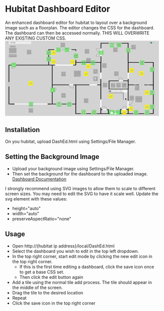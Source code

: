 # Hubitat Dashboard Editor
An enhanced dashboard editor for hubitat to layout over a background image such as a floorplan.  The editor changes the CSS for the dashboard.  The dashboard can then be accessed normally.  THIS WILL OVERWRITE ANY EXISTING CUSTOM CSS.
![Example](example.png)

## Installation
On you hubitat, upload DashEd.html using Settings/File Manager.

## Setting the Background Image
* Upload your background image using Settings/File Manager.
* Then set the background for the dashboard to the uploaded image.
[Dashboard Documentation](https://docs.hubitat.com/index.php?title=Hubitat%E2%84%A2_Dashboard)

I strongly recommend using SVG images to allow them to scale to different screen sizes.  You may need to edit the SVG to have it scale well.  Update the svg element with these values:
* height="auto"
* width="auto"
* preserveAspectRatio="none"

## Usage
* Open http://{hubitat ip address}/local/DashEd.html
* Select the dashboard you wish to edit in the top left dropdown.
* In the top right corner, start edit mode by clicking the new edit icon in the top right corner.
    * If this is the first time editing a dashboard, click the save icon once to get a base CSS set.
    * Then click the edit button again
* Add a tile using the normal tile add process.  The tile should appear in the middle of the screen.
* Drag the tile to the desired location
* Repeat
* Click the save icon in the top right corner
